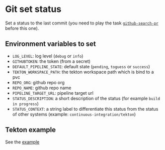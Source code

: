 # Git set status

Set a status to the last commit (you need to play the task [`github-search-pr`](../github-search-pr) before this one).

## Environment variables to set

* `LOG_LEVEL`: log level (`debug` or `info`)
* `GITHUBTOKEN`: the token (from a secret)
* `DEFAULT_PIPELINE_STATE`: default state (`pending`, `toguess` or `success`)
* `TEKTON_WORKSPACE_PATH`: the tekton workspace path which is bind to a pvc
* `REPO_ORG`: github repo org
* `REPO_NAME`: github repo name
* `PIPELINE_TARGET_URL`: pipeline target url
* `STATUS_DESCRIPTION`: a short description of the status (for example `build in progress`)
* `STATUS_CONTEXT`: a string label to differentiate this status from the status of other systems (example: `continuous-integration/tekton`)

## Tekton example

See the [example](./github-set-status.yaml)